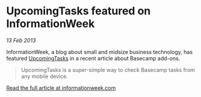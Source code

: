 # UpcomingTasks featured on InformationWeek
_13 Feb 2013_

InformationWeek, a blog about small and midsize business technology, has featured [UpcomingTasks](http://upcomingtasks.com) in a recent article about Basecamp add-ons.

> UpcomingTasks is a super-simple way to check Basecamp tasks from any mobile device.

[Read the full article at informationweek.com](http://www.informationweek.com/smb/network/7-great-add-ons-for-basecamp/240145422)
